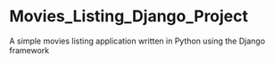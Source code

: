 # Movies_Listing_Django_Project
A simple movies listing application written in Python using the Django framework
